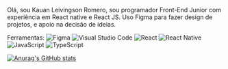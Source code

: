 Olá, sou Kauan Leivingson Romero, sou programador Front-End Junior com experiência em React native e React JS. Uso Figma para fazer design de projetos, e apoio na decisão de ideias.

Ferramentas: ![Figma](https://img.shields.io/badge/figma-%23F24E1E.svg?style=for-the-badge&logo=figma&logoColor=white) ![Visual Studio Code](https://img.shields.io/badge/Visual%20Studio%20Code-0078d7.svg?style=for-the-badge&logo=visual-studio-code&logoColor=white) ![React](https://img.shields.io/badge/react-%2320232a.svg?style=for-the-badge&logo=react&logoColor=%2361DAFB) ![React Native](https://img.shields.io/badge/react_native-%2320232a.svg?style=for-the-badge&logo=react&logoColor=%2361DAFB) ![JavaScript](https://img.shields.io/badge/javascript-%23323330.svg?style=for-the-badge&logo=javascript&logoColor=%23F7DF1E) ![TypeScript](https://img.shields.io/badge/typescript-%23007ACC.svg?style=for-the-badge&logo=typescript&logoColor=white)

[![Anurag's GitHub stats](https://github-readme-stats.vercel.app/api?username=KauanLeivingsonRomero&theme=radical&icons=true)](https://github.com/anuraghazra/github-readme-stats)
